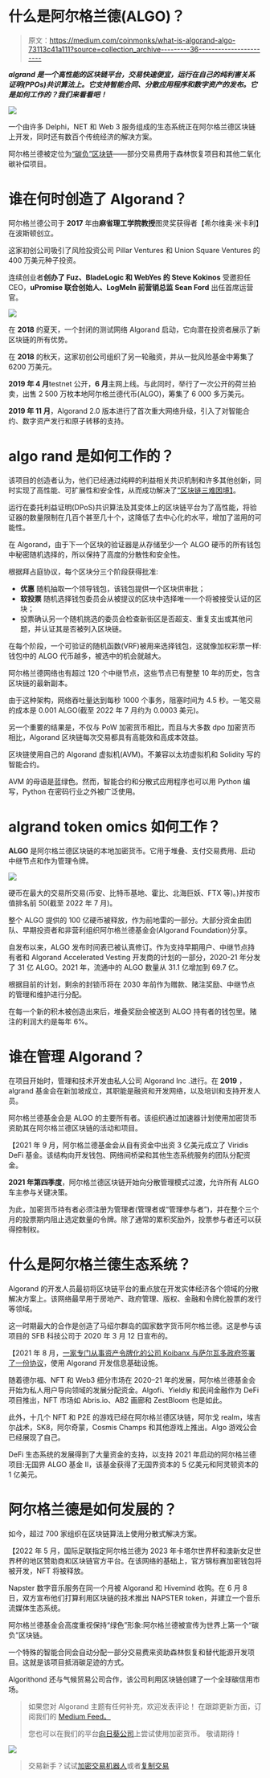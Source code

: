 # 什么是阿尔格兰德(ALGO)？

> 原文：<https://medium.com/coinmonks/what-is-algorand-algo-73113c41a111?source=collection_archive---------36----------------------->

***algrand 是一个高性能的区块链平台，交易快速便宜，运行在自己的纯利害关系证明(PPOs)共识算法上。它支持智能合同、分散应用程序和数字资产的发布。它是如何工作的？我们来看看吧！***

![](img/ebb416b954844f243ae08a0e5050aae2.png)

一个由许多 Delphi，NET 和 Web 3 服务组成的生态系统正在阿尔格兰德区块链上开发，同时还有数百个传统经济的解决方案。

阿尔格兰德被定位为[“碳负”区块链](https://www.algorand.com/resources/blog/how-algorand-offsets-carbon-footprint)——部分交易费用于森林恢复项目和其他二氧化碳补偿项目。

# 谁在何时创造了 Algorand？

阿尔格兰德公司于 **2017** 年由**麻省理工学院教授**图灵奖获得者【希尔维奥·米卡利】在波斯顿创立。

这家初创公司吸引了风险投资公司 Pillar Ventures 和 Union Square Ventures 的 400 万美元种子投资。

连续创业者**创办了 Fuz、BladeLogic 和 WebYes 的 Steve Kokinos** 受邀担任 CEO，**uPromise 联合创始人、LogMeIn 前营销总监 Sean Ford** 出任首席运营官。

![](img/38b8bc62a5f657b24a0f3a3534d1d036.png)

在 **2018** 的夏天，一个封闭的测试网络 Algorand 启动，它向潜在投资者展示了新区块链的所有优势。

在 **2018** 的秋天，这家初创公司组织了另一轮融资，并从一批风险基金中筹集了 6200 万美元。

**2019 年 4 月**testnet 公开，**6 月**主网上线。与此同时，举行了一次公开的荷兰拍卖，出售 2 500 万枚本地阿尔格兰德代币(ALGO)，筹集了 6 000 多万美元。

**2019 年 11 月**，Algorand 2.0 版本进行了首次重大网络升级，引入了对智能合约、数字资产发行和原子转移的支持。

# **algo rand 是如何工作的？**

该项目的创造者认为，他们已经通过纯粹的利益相关共识机制和许多其他创新，同时实现了高性能、可扩展性和安全性，从而成功解决了[“区块链三难困境】](/@SunflowerCorpAdmin/what-is-the-blockchain-trilemma-38a3b495a72f)。

运行在委托利益证明(DPoS)共识算法及其变体上的区块链平台为了高性能，将验证器的数量限制在几百个甚至几十个，这降低了去中心化的水平，增加了滥用的可能性。

在 Algorand，由于下一个区块的验证器是从存储至少一个 ALGO 硬币的所有钱包中秘密随机选择的，所以保持了高度的分散性和安全性。

根据拜占庭协议，每个区块分三个阶段获得批准:

*   **优惠** 随机抽取一个领导钱包，该钱包提供一个区块供审批；
*   **软投票**
    随机选择钱包委员会从被提议的区块中选择唯一一个将被接受认证的区块；
*   投票确认另一个随机挑选的委员会检查新街区是否超支、重复支出或其他问题，并认证其是否被列入区块链。

在每个阶段，一个可验证的随机函数(VRF)被用来选择钱包，这就像加权彩票一样:钱包中的 ALGO 代币越多，被选中的机会就越大。

阿尔格兰德网络也有超过 120 个中继节点，这些节点已有整整 10 年的历史，包含区块链的最新副本。

由于这种架构，网络吞吐量达到每秒 1000 个事务，阻塞时间为 4.5 秒。一笔交易的成本是 0.001 ALGO(截至 2022 年 7 月约为 0.0003 美元)。

另一个重要的结果是，不仅与 PoW 加密货币相比，而且与大多数 dpo 加密货币相比，Algorand 区块链每次交易都具有高能效和高成本效益。

区块链使用自己的 Algorand 虚拟机(AVM)。不兼容以太坊虚拟机和 Solidity 写的智能合约。

AVM 的母语是蓝绿色。然而，智能合约和分散式应用程序也可以用 Python 编写，Python 在密码行业之外被广泛使用。

# **algrand token omics 如何工作？**

**ALGO** 是阿尔格兰德区块链的本地加密货币。它用于堆叠、支付交易费用、启动中继节点和作为管理令牌。

![](img/8fb05d03a0b0fb101dbade9b56bb39a4.png)

硬币在最大的交易所交易(币安、比特币基地、霍比、北海巨妖、FTX 等)。)并按市值排名前 50(截至 2022 年 7 月)。

整个 ALGO 提供的 100 亿硬币被释放，作为前地雷的一部分。大部分资金由团队、早期投资者和非营利组织阿尔格兰德基金会(Algorand Foundation)分享。

自发布以来，ALGO 发布时间表已被认真修订。作为支持早期用户、中继节点持有者和 Algorand Accelerated Vesting 开发商的计划的一部分，2020-21 年分发了 31 亿 ALGO。2021 年，流通中的 ALGO 数量从 31.1 亿增加到 69.7 亿。

根据目前的计划，剩余的封锁币将在 2030 年前作为赠款、赌注奖励、中继节点的管理和维护进行分配。

在每一个新的积木被创造出来后，堆叠奖励会被送到 ALGO 持有者的钱包里。赌注的利润大约是每年 6%。

# 谁在管理 Algorand？

在项目开始时，管理和技术开发由私人公司 Algorand Inc .进行。在 **2019** ，algrand 基金会在新加坡成立，其职能是融资和开发网络，以及培训和支持开发人员。

阿尔格兰德基金会是 ALGO 的主要所有者。该组织通过加速器计划使用加密货币资助其在阿尔格兰德区块链的活动和项目。

【2021 年 9 月，阿尔格兰德基金会从自有资金中出资 3 亿美元成立了 Viridis DeFi 基金。该结构向开发钱包、网络间桥梁和其他生态系统服务的团队分配资金。

**2021 年第四季度**，阿尔格兰德区块链开始向分散管理模式过渡，允许所有 ALGO 车主参与关键决策。

为此，加密货币持有者必须注册为管理者(管理者或“管理参与者”)，并在整个三个月的投票期内阻止选定数量的令牌。除了通常的累积奖励外，投票参与者还可以获得控制权。

# **什么是阿尔格兰德生态系统？**

Algorand 的开发人员最初将区块链平台的重点放在开发实体经济各个领域的分散解决方案上。该网络最早用于房地产、政府管理、版权、金融和令牌化股票的发行等领域。

这一时期最大的合作是创造了马绍尔群岛的国家数字货币阿尔格兰德。这是参与该项目的 SFB 科技公司于 2020 年 3 月 12 日宣布的。

【2021 年 8 月，[一家专门从事资产令牌化的公司 Koibanx 与萨尔瓦多政府签署了一份协议](https://www.algorand.com/resources/ecosystem-announcements/el-salvador-signs-agreement-with-koibanx-to-develop-its-blockchain-infrastructure-on-algorand)，使用 Algorand 开发信息基础设施。

随着德尔福、NFT 和 Web3 细分市场在 2020–21 年的发展，阿尔格兰德基金会开始为私人用户导向领域的发展分配资金。Algofi、Yieldly 和民间金融作为 DeFi 项目推出，NFT 市场如 Abris.io、AB2 画廊和 ZestBloom 也是如此。

此外，十几个 NFT 和 P2E 的游戏已经在阿尔格兰德区块链，阿尔戈 realm，埃吉尔战术，SK8，阿尔奇蒙，Cosmis Champs 和其他游戏上推出。Algo 游戏公会已经展现了自己。

DeFi 生态系统的发展得到了大量资金的支持，以支持 2021 年启动的阿尔格兰德项目:无国界 ALGO 基金 II，该基金获得了无国界资本的 5 亿美元和阿灵顿资本的 1 亿美元。

# **阿尔格兰德是如何发展的？**

如今，超过 700 家组织在区块链算法上使用分散式解决方案。

【2022 年 5 月，国际足联指定阿尔格兰德为 2023 年卡塔尔世界杯和澳新女足世界杯的地区赞助商和区块链官方平台。在该网络的基础上，官方锦标赛加密钱包将被开发，NFT 将被释放。

Napster 数字音乐服务在同一个月被 Algorand 和 Hivemind 收购。在 6 月 8 日，双方宣布他们打算利用区块链的技术推出 NAPSTER token，并建立一个音乐流媒体生态系统。

阿尔格兰德基金会高度重视保持“绿色”形象:阿尔格兰德被宣传为世界上第一个“碳负”区块链。

一个特殊的智能合同会自动分配一部分交易费来资助森林恢复和替代能源开发项目。这就是该项目抵消碳足迹的方式。

Algorithond 还与气候贸易公司合作，该公司利用区块链创建了一个全球碳信用市场。

> 如果您对 Algorand 主题有任何补充，欢迎发表评论！
> 在跟踪更新方面，订阅我们的 [Medium Feed。](/@SunflowerCorpAdmin)
> 
> 您也可以在我们的平台[向日葵公司](https://sunflowercorp.com)上尝试使用加密货币。
> 敬请期待！

![](img/12f3e46f3bf15291a8ffc869e2ffc7c4.png)

> 交易新手？试试[加密交易机器人](/coinmonks/crypto-trading-bot-c2ffce8acb2a)或者[复制交易](/coinmonks/top-10-crypto-copy-trading-platforms-for-beginners-d0c37c7d698c)